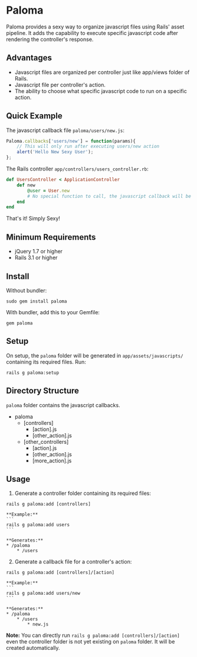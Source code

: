 Paloma
======
Paloma provides a sexy way to organize javascript files using Rails' asset pipeline. 
It adds the capability to execute specific javascript code after rendering the controller's response.

Advantages
-
* Javascript files are organized per controller just like app/views folder of Rails.
* Javascript file per controller's action.
* The ability to choose what specific javascript code to run on a specific action.

Quick Example
-
The javascript callback file `paloma/users/new.js`:

```javascript
Paloma.callbacks['users/new'] = function(params){
    // This will only run after executing users/new action
    alert('Hello New Sexy User');
};
```
 
The Rails controller `app/controllers/users_controller.rb`:

```ruby
def UsersController < ApplicationController
    def new
        @user = User.new
        # No special function to call, the javascript callback will be executed automatically
    end
end
```

That's it! Simply Sexy!

Minimum Requirements
-
* jQuery 1.7 or higher
* Rails 3.1 or higher


Install
-
Without bundler:
```
sudo gem install paloma
```

With bundler, add this to your Gemfile:
```
gem paloma
```

Setup
-
On setup, the `paloma` folder will be generated in `app/assets/javascripts/` containing its required files. Run:
``` 
rails g paloma:setup
```

Directory Structure
-
`paloma` folder contains the javascript callbacks.

* paloma
    * [controllers]
        * [action].js
        * [other_action].js
    * [other_controllers]
        * [action].js
        * [other_action].js
        * [more_action].js
     
Usage
-
1. Generate a controller folder containing its required files:   
```
rails g paloma:add [controllers]
```
    **Example:**
    ```
    rails g paloma:add users
    ```

    **Generates:**
    * /paloma
        * /users


2. Generate a callback file for a controller's action:
```
rails g paloma:add [controllers]/[action]
```
    **Example:**
    ```
    rails g paloma:add users/new
    ```

    **Generates:**
    * /paloma
        * /users
            * new.js


**Note:** You can directly run `rails g paloma:add [controllers]/[action]` even the controller folder is not yet 
existing on `paloma` folder. It will be created automatically.
